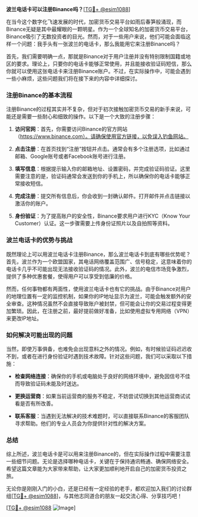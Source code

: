 **波兰电话卡可以注册Binance吗？**[[TG💪+ @esim1088](https://t.me/s/esim1088)]

在当今这个数字化飞速发展的时代，加密货币交易平台如雨后春笋般涌现，而Binance无疑是其中最耀眼的一颗明星。作为一个全球知名的加密货币交易平台，Binance吸引了无数投资者的目光。然而，对于一些用户来说，他们可能会面临这样一个问题：我手头有一张波兰的电话卡，那么我能用它来注册Binance吗？

首先，我们需要明确一点，那就是Binance对于用户注册并没有特别限制国籍或地区的要求。理论上，只要你的电话卡能够正常使用，并且能接收验证码短信，那么你就可以使用这张电话卡来注册Binance账户。不过，在实际操作中，可能会遇到一些小麻烦，这些问题我们将在接下来的内容中详细探讨。

### 注册Binance的基本流程

注册Binance的过程其实并不复杂，但对于初次接触加密货币交易的新手来说，可能还是需要一些耐心和细致的操作。以下是一个大致的注册步骤：

1. **访问官网**：首先，你需要访问Binance的官方网站（https://www.binance.com）。请确保使用官方链接，以免误入钓鱼网站。
   
2. **点击注册**：在首页找到“注册”按钮并点击。通常会有多个注册选项，比如通过邮箱、Google账号或者Facebook账号进行注册。

3. **填写信息**：根据提示输入你的邮箱地址、设置密码，并完成验证码验证。这里需要注意的是，验证码通常会发送到你的手机上，所以确保你的电话卡能够正常接收短信。

4. **完成注册**：提交所有信息后，你会收到一封确认邮件。打开邮件并点击链接以激活你的账户。

5. **身份验证**：为了提高账户的安全性，Binance要求用户进行KYC（Know Your Customer）认证。这一步骤需要上传身份证照片以及自拍照等资料。

### 波兰电话卡的优势与挑战

既然理论上可以用波兰电话卡注册Binance，那么波兰电话卡到底有哪些优势呢？首先，波兰作为一个欧盟国家，其电话网络覆盖范围广、信号稳定，这意味着你的电话卡几乎不可能出现无法接收验证码的情况。此外，波兰的电信市场竞争激烈，提供了多种优惠套餐，使得用户可以享受到低廉的价格。

然而，任何事物都有两面性，使用波兰电话卡也有它的挑战。由于Binance对用户的地理位置有一定的监控机制，如果你的IP地址显示为波兰，可能会触发额外的安全审查。这种情况虽然不会直接导致账户被封禁，但可能会让你的交易过程变得更加繁琐。因此，在注册之前，最好提前做好准备，比如使用虚拟专用网络（VPN）来更改IP地址。

### 如何解决可能出现的问题

当然，即使万事俱备，也难免会出现意料之外的情况。例如，有时候验证码迟迟收不到，或者在进行身份验证时遇到技术故障。针对这些问题，我们可以采取以下措施：

- **检查网络连接**：确保你的手机或电脑处于良好的网络环境中，避免因信号不佳而导致验证码未能及时送达。
  
- **更换运营商**：如果当前运营商的服务不稳定，不妨尝试切换到其他运营商试试看是否有所改善。

- **联系客服**：当遇到无法解决的技术难题时，可以直接联系Binance的客服团队寻求帮助。他们的专业人员会为你提供针对性的解决方案。

### 总结

综上所述，波兰电话卡是可以用来注册Binance的，但在实际操作过程中需要注意一些细节问题。无论是选择哪种电话卡，关键在于保持通讯畅通、确保网络安全。希望这篇文章能为大家带来帮助，让大家更加顺利地开启自己的加密货币投资之旅。

无论你是刚刚入门的小白，还是已经有一定经验的老手，都欢迎加入我们的讨论群组[[TG💪+ @esim1088](https://t.me/s/esim1088)]，与其他志同道合的朋友一起交流心得、分享技巧吧！

[[TG💪+ @esim1088](https://t.me/s/esim1088) ![Image](https://i.postimg.cc/4NQfJmqS/Snipaste-2025-05-13-00-14-12.png)]
